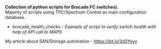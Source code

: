 **Collection of python scripts for Brocade FC switches).**  <br />
Majority of scripts using TPC/Spectrum Control as main configuration database.

- brocade_health_checks - *Example of script to verify switch health with help of API call to MAPS*



My article about SAN/Storage automation - https://bit.ly/3d3Ysyy
